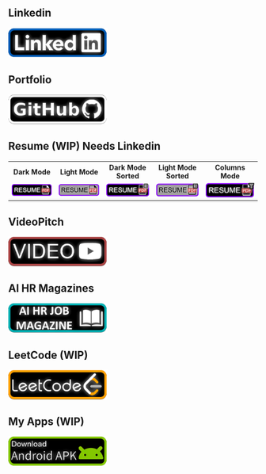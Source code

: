 ## Linkedin

<a href="https://lnkd.in/dayda9nB">
  <img src="https://github.com/alodevgit/portfolio/blob/main/links/pics/button_linkedin.png" width="200" />
</a>

## Portfolio

<a href="https://lnkd.in/dVJVV9vV">
  <img  src="https://github.com/alodevgit/portfolio/blob/main/links/pics/button_github.png" width="200" />
</a>

## Resume (WIP) Needs Linkedin
<!--
### Dark Mode </br>

  <a href="https://media.licdn.com/dms/document/media/v2/D4D2DAQFfU1Y1Hsonmw/profile-treasury-document-pdf-analyzed/B4DZm_9e3fHYAg-/0/1759862197979?e=1760572800&v=beta&t=ymaq6qOljHWNTvB2knbOSKvGDI2L6qiUDQulL-q3y54">
        <img src="https://github.com/alodevgit/portfolio/blob/main/links/pics/button_resume.png" width="200" />
  </a>

  ### Columns Mode </br>

  <a href="https://media.licdn.com/dms/document/media/v2/D4D2DAQFfU1Y1Hsonmw/profile-treasury-document-pdf-analyzed/B4DZm_9e3fHYAg-/0/1759862197979?e=1760572800&v=beta&t=ymaq6qOljHWNTvB2knbOSKvGDI2L6qiUDQulL-q3y54">
        <img src="https://github.com/alodevgit/portfolio/blob/main/links/pics/button_resume_vert.png" width="200" />
  </a>

  ### Light Mode </br>

  <a href="https://media.licdn.com/dms/document/media/v2/D4D2DAQFfU1Y1Hsonmw/profile-treasury-document-pdf-analyzed/B4DZm_9e3fHYAg-/0/1759862197979?e=1760572800&v=beta&t=ymaq6qOljHWNTvB2knbOSKvGDI2L6qiUDQulL-q3y54">
        <img src="https://github.com/alodevgit/portfolio/blob/main/links/pics/button_resume_light.png" width="200" />
  </a-->


<table style="border-collapse: collapse;">
  <tr>
    <th>Dark Mode</th>
    <th>Light Mode</th>
    <th>Dark Mode Sorted</th>
    <th>Light Mode Sorted</th>
    <th>Columns Mode</th>

  </tr>
  <tr>
    <td>      
      <a href="https://www.linkedin.com/in/golden-dev/details/education/1761097391798/single-media-viewer/?_l=en_US">
        <img src="https://github.com/alodevgit/portfolio/blob/main/links/pics/button_resume.png" width="200" />
      </a>
    </td>
      <td>
      <a href="https://www.linkedin.com/in/golden-dev/details/education/1761097889159/single-media-viewer/?_l=en_US">
        <img src="https://github.com/alodevgit/portfolio/blob/main/links/pics/button_resume_light.png" width="200" />
      </a>
    </td>
    </td>
     <td>
        <a href="https://www.linkedin.com/in/golden-dev/details/education/1761097889160/single-media-viewer/?_l=en_US">
          <img src="https://github.com/alodevgit/portfolio/blob/main/links/pics/button_resume_sorted.png" width="200" />
        </a>
    </td>
      <td>
      <a href="https://www.linkedin.com/in/golden-dev/details/education/1761097889159/single-media-viewer/?_l=en_US">
        <img src="https://github.com/alodevgit/portfolio/blob/main/links/pics/button_resume_light_sorted.png" width="200" />
      </a>
    </td>
    <td>
        <a href="https://www.linkedin.com/in/golden-dev/details/education/1761097889160/single-media-viewer/?_l=en_US">
          <img src="https://github.com/alodevgit/portfolio/blob/main/links/pics/button_resume_vert.png" width="200" />
        </a>
    </td>
  </tr>
  
</table>



## VideoPitch

<a href="https://lnkd.in/ddGCxxui">
  <img  src="https://github.com/alodevgit/portfolio/blob/main/links/pics/button_video.png" width="200" />
</a>

## AI HR Magazines

<a href="https://lnkd.in/dWAt3NVW">
  <img src="https://github.com/alodevgit/portfolio/blob/main/links/pics/button_magazines.png" width="200" />
</a>

## LeetCode (WIP)

<a href="https://lnkd.in/d77We8hZ">
  <img src="https://github.com/alodevgit/portfolio/blob/main/links/pics/button_leetcode.png" width="200" />
</a>

## My Apps (WIP)

<a href="https://lnkd.in/dVJVV9vV">
    <img src="https://github.com/alodevgit/portfolio/blob/main/links/pics/button_android.png" width="200" />
</a>
